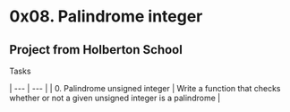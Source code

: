 # 0x08. Palindrome integer

## Project from Holberton School

Tasks

| --- | --- |
| 0. Palindrome unsigned integer | Write a function that checks whether or not a given unsigned integer is a palindrome |
